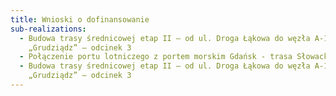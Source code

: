 ```yaml
---
title: Wnioski o dofinansowanie
sub-realizations:
  - Budowa trasy średnicowej etap II – od ul. Droga Łąkowa do węzła A-1
    „Grudziądz” – odcinek 3
  - Połączenie portu lotniczego z portem morskim Gdańsk - trasa Słowackiego
  - Budowa trasy średnicowej etap II – od ul. Droga Łąkowa do węzła A-1
    „Grudziądz” – odcinek 3
---
```

